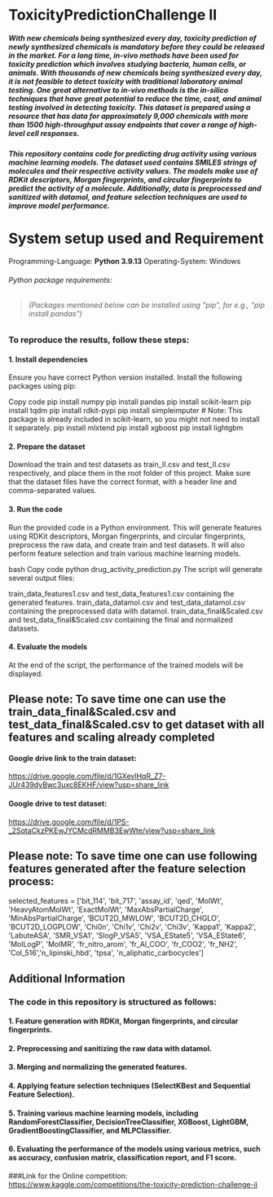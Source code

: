 # ToxicityPredictionChallenge II

##### With new chemicals being synthesized every day, toxicity prediction of newly synthesized chemicals is mandatory before they could be released in the market. For a long time, *in-vivo* methods have been used for toxicity prediction which involves studying bacteria, human cells, or animals. With thousands of new chemicals being synthesized every day, it is not feasible to detect toxicity with traditional laboratory animal testing. One great alternative to *in-vivo* methods is the *in-silico* techniques that have great potential to reduce the time, cost, and animal testing involved in detecting toxicity. This dataset is prepared using a resource that has data for approximately 9,000 chemicals with more than 1500 high-throughput assay endpoints that cover a range of high-level cell responses.

##### This repository contains code for predicting drug activity using various machine learning models. The dataset used contains SMILES strings of molecules and their respective activity values. The models make use of RDKit descriptors, Morgan fingerprints, and circular fingerprints to predict the activity of a molecule. Additionally, data is preprocessed and sanitized with datamol, and feature selection techniques are used to improve model performance.


# System setup used and Requirement
Programming-Language: **Python 3.9.13** 
Operating-System: Windows 
	
###### Python package requirements:
> ###### (Packages mentioned below can be installed using "pip", for e.g., "pip install pandas")


### To reproduce the results, follow these steps:

#### 1. Install dependencies
Ensure you have correct Python version installed. Install the following packages using pip:

Copy code
pip install numpy
pip install pandas
pip install scikit-learn
pip install tqdm
pip install rdkit-pypi
pip install simpleimputer  # Note: This package is already included in scikit-learn, so you might not need to install it separately.
pip install mlxtend
pip install xgboost
pip install lightgbm


#### 2. Prepare the dataset
Download the train and test datasets as train_II.csv and test_II.csv respectively, and place them in the root folder of this project.
Make sure that the dataset files have the correct format, with a header line and comma-separated values. 


#### 3. Run the code
Run the provided code in a Python environment. This will generate features using RDKit descriptors, Morgan fingerprints, and circular fingerprints, preprocess the raw data, and create train and test datasets. It will also perform feature selection and train various machine learning models.

bash
Copy code
python drug_activity_prediction.py
The script will generate several output files:

train_data_features1.csv and test_data_features1.csv containing the generated features.
train_data_datamol.csv and test_data_datamol.csv containing the preprocessed data with datamol.
train_data_final&Scaled.csv and test_data_final&Scaled.csv containing the final and normalized datasets.
#### 4. Evaluate the models
At the end of the script, the performance of the trained models will be displayed.

## Please note: To save time one can use the train_data_final&Scaled.csv and test_data_final&Scaled.csv to get dataset with all features and scaling already completed
#### Google drive link to the train dataset: 
https://drive.google.com/file/d/1GXevlHqR_Z7-JUr439dyBwc3uxc8EKHF/view?usp=share_link

#### Google drive to test dataset: 
https://drive.google.com/file/d/1PS-_2SqtaCkzPKEwJYCMcdRMMB3EwWte/view?usp=share_link

## Please note: To save time one can use following features generated after the feature selection process: 

selected_features = ['bit_114',
 'bit_717',
 'assay_id',
 'qed',
 'MolWt',
 'HeavyAtomMolWt',
 'ExactMolWt',
 'MaxAbsPartialCharge',
 'MinAbsPartialCharge',
 'BCUT2D_MWLOW',
 'BCUT2D_CHGLO',
 'BCUT2D_LOGPLOW',
 'Chi0n',
 'Chi1v',
 'Chi2v',
 'Chi3v',
 'Kappa1',
 'Kappa2',
 'LabuteASA',
 'SMR_VSA1',
 'SlogP_VSA5',
 'VSA_EState5',
 'VSA_EState6',
 'MolLogP',
 'MolMR',
 'fr_nitro_arom',
 'fr_Al_COO',
 'fr_COO2',
 'fr_NH2',
 'Col_516','n_lipinski_hbd', 'tpsa', 'n_aliphatic_carbocycles']
 

## Additional Information
### The code in this repository is structured as follows:

#### 1. Feature generation with RDKit, Morgan fingerprints, and circular fingerprints.
#### 2. Preprocessing and sanitizing the raw data with datamol.
#### 3. Merging and normalizing the generated features.
#### 4. Applying feature selection techniques (SelectKBest and Sequential Feature Selection).
#### 5. Training various machine learning models, including RandomForestClassifier, DecisionTreeClassifier, XGBoost, LightGBM, GradientBoostingClassifier, and MLPClassifier.
#### 6. Evaluating the performance of the models using various metrics, such as accuracy, confusion matrix, classification report, and F1 score.   

###Link for the Online competition:
https://www.kaggle.com/competitions/the-toxicity-prediction-challenge-ii